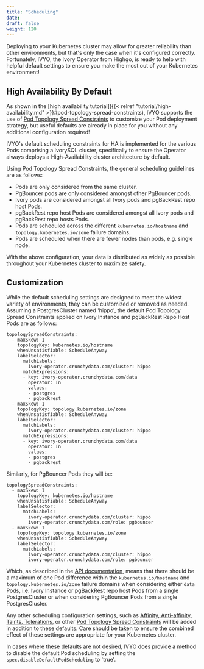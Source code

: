 ```yaml
---
title: "Scheduling"
date:
draft: false
weight: 120
---
```


Deploying to your Kubernetes cluster may allow for greater reliability than other
environments, but that's only the case when it's configured correctly. Fortunately,
IVYO, the Ivory Operator from Highgo, is ready to help with helpful
default settings to ensure you make the most out of your Kubernetes environment!

## High Availability By Default

As shown in the [high availability tutorial]({{< relref "tutorial/high-availability.md" >}}#pod-topology-spread-constraints),
IVYO supports the use of [Pod Topology Spread Constraints](https://kubernetes.io/docs/concepts/workloads/pods/pod-topology-spread-constraints/)
to customize your Pod deployment strategy, but useful defaults are already in place
for you without any additional configuration required!

IVYO's default scheduling constraints for HA is implemented for the various Pods
 comprising a IvorySQL cluster, specifically to ensure the Operator always
 deploys a High-Availability cluster architecture by default.

 Using Pod Topology Spread Constraints, the general scheduling guidelines are as
 follows:

- Pods are only considered from the same cluster.
- PgBouncer pods are only considered amongst other PgBouncer pods.
- Ivory pods are considered amongst all Ivory pods and pgBackRest repo host Pods.
- pgBackRest repo host Pods are considered amongst all Ivory pods and pgBackRest repo hosts Pods.
- Pods are scheduled across the different `kubernetes.io/hostname` and `topology.kubernetes.io/zone` failure domains.
- Pods are scheduled when there are fewer nodes than pods, e.g. single node.

With the above configuration, your data is distributed as widely as possible
throughout your Kubernetes cluster to maximize safety.

## Customization

While the default scheduling settings are designed to meet the widest variety of
environments, they can be customized or removed as needed. Assuming a PostgresCluster
named 'hippo', the default Pod Topology Spread Constraints applied on Ivory
Instance and pgBackRest Repo Host Pods are as follows:

```
topologySpreadConstraints:
  - maxSkew: 1
    topologyKey: kubernetes.io/hostname
    whenUnsatisfiable: ScheduleAnyway
    labelSelector:
      matchLabels:
        ivory-operator.crunchydata.com/cluster: hippo
      matchExpressions:
      - key: ivory-operator.crunchydata.com/data
        operator: In
        values:
        - postgres
        - pgbackrest
  - maxSkew: 1
    topologyKey: topology.kubernetes.io/zone
    whenUnsatisfiable: ScheduleAnyway
    labelSelector:
      matchLabels:
        ivory-operator.crunchydata.com/cluster: hippo
      matchExpressions:
      - key: ivory-operator.crunchydata.com/data
        operator: In
        values:
        - postgres
        - pgbackrest
```

Similarly, for PgBouncer Pods they will be:

```
topologySpreadConstraints:
  - maxSkew: 1
    topologyKey: kubernetes.io/hostname
    whenUnsatisfiable: ScheduleAnyway
    labelSelector:
      matchLabels:
        ivory-operator.crunchydata.com/cluster: hippo
        ivory-operator.crunchydata.com/role: pgbouncer
  - maxSkew: 1
    topologyKey: topology.kubernetes.io/zone
    whenUnsatisfiable: ScheduleAnyway
    labelSelector:
      matchLabels:
        ivory-operator.crunchydata.com/cluster: hippo
        ivory-operator.crunchydata.com/role: pgbouncer
```

Which, as described in the [API documentation](https://kubernetes.io/docs/concepts/workloads/pods/pod-topology-spread-constraints/#spread-constraints-for-pods),
means that there should be a maximum of one Pod difference within the
`kubernetes.io/hostname` and `topology.kubernetes.io/zone` failure domains when
considering either `data` Pods, i.e. Ivory Instance or pgBackRest repo host Pods
from a single PostgresCluster or when considering PgBouncer Pods from a single
PostgresCluster.

Any other scheduling configuration settings, such as [Affinity, Anti-affinity](https://kubernetes.io/docs/concepts/scheduling-eviction/assign-pod-node/#affinity-and-anti-affinity),
[Taints, Tolerations](https://kubernetes.io/docs/concepts/scheduling-eviction/taint-and-toleration/),
or other [Pod Topology Spread Constraints](https://kubernetes.io/docs/concepts/workloads/pods/pod-topology-spread-constraints/)
will be added in addition to these defaults. Care should be taken to ensure the
combined effect of these settings are appropriate for your Kubernetes cluster.

In cases where these defaults are not desired, IVYO does provide a method to disable
the default Pod scheduling by setting the `spec.disableDefaultPodScheduling` to
'true'.
